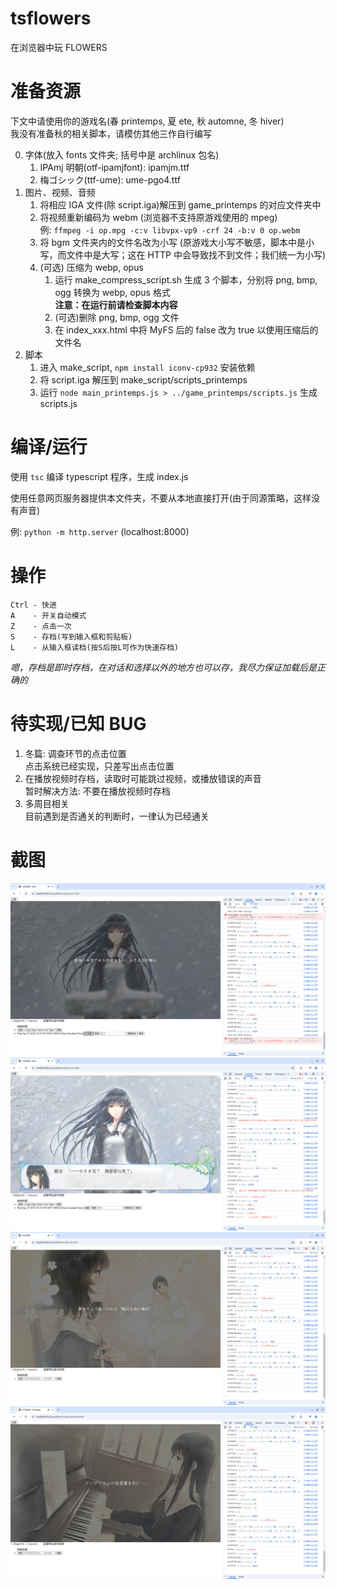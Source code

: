 # tsflowers

在浏览器中玩 FLOWERS

# 准备资源

下文中请使用你的游戏名(春 printemps, 夏 ete, 秋 automne, 冬 hiver)  
我没有准备秋的相关脚本，请模仿其他三作自行编写

0. 字体(放入 fonts 文件夹; 括号中是 archlinux 包名)
   1. IPAmj 明朝(otf-ipamjfont): ipamjm.ttf
   2. 梅ゴシック(ttf-ume): ume-pgo4.ttf
1. 图片、视频、音频
   1. 将相应 IGA 文件(除 script.iga)解压到 game_printemps 的对应文件夹中
   2. 将视频重新编码为 webm (浏览器不支持原游戏使用的 mpeg)  
      例: `ffmpeg -i op.mpg -c:v libvpx-vp9 -crf 24 -b:v 0 op.webm`
   3. 将 bgm 文件夹内的文件名改为小写
      (原游戏大小写不敏感，脚本中是小写，而文件中是大写；这在 HTTP 中会导致找不到文件；我们统一为小写)
   4. (可选) 压缩为 webp, opus
      1. 运行 make_compress_script.sh 生成 3 个脚本，分别将 png, bmp, ogg 转换为 webp, opus 格式  
         **注意：在运行前请检查脚本内容**
      2. (可选)删除 png, bmp, ogg 文件
      3. 在 index_xxx.html 中将 MyFS 后的 false 改为 true 以使用压缩后的文件名
2. 脚本
   1. 进入 make_script, `npm install iconv-cp932` 安装依赖
   2. 将 script.iga 解压到 make_script/scripts_printemps
   3. 运行 `node main_printemps.js > ../game_printemps/scripts.js` 生成 scripts.js

# 编译/运行

使用 `tsc` 编译 typescript 程序，生成 index.js

使用任意网页服务器提供本文件夹，不要从本地直接打开(由于同源策略，这样没有声音)

例: `python -m http.server` (localhost:8000)

# 操作

```
Ctrl - 快进
A    - 开关自动模式
Z    - 点击一次
S    - 存档(写到输入框和剪贴板)
L    - 从输入框读档(按S后按L可作为快速存档)
```

_嗯，存档是即时存档，在对话和选择以外的地方也可以存，我尽力保证加载后是正确的_

# 待实现/已知 BUG

1. 冬篇: 调查环节的点击位置  
   点击系统已经实现，只差写出点击位置
2. 在播放视频时存档，读取时可能跳过视频，或播放错误的声音  
   暂时解决方法: 不要在播放视频时存档
3. 多周目相关  
   目前遇到是否通关的判断时，一律认为已经通关

# 截图

![](_screenshots/ss-2025-04-23_22-55-53_1745420153.png)
![](_screenshots/ss-2025-04-23_22-57-06_1745420226.png)
![](_screenshots/ss-2025-04-23_22-58-37_1745420317.png)
![](_screenshots/ss-2025-04-23_22-59-04_1745420344.png)
